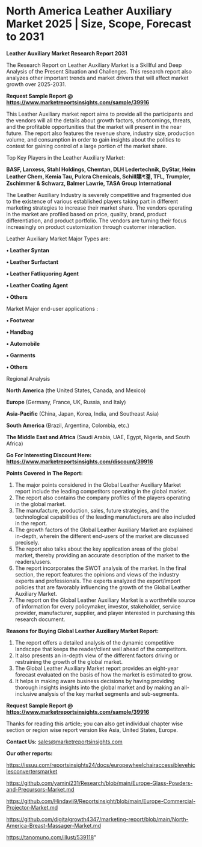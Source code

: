 # North America Leather Auxiliary Market 2025 | Size, Scope, Forecast to 2031

<strong>Leather Auxiliary Market Research Report 2031</strong>

The Research Report on Leather Auxiliary Market is a Skillful and Deep Analysis of the Present Situation and Challenges. This research report also analyzes other important trends and market drivers that will affect market growth over 2025-2031.

<strong>Request Sample Report @ <a href=https://www.marketreportsinsights.com/sample/39916>https://www.marketreportsinsights.com/sample/39916</a></strong>

This Leather Auxiliary market report aims to provide all the participants and the vendors will all the details about growth factors, shortcomings, threats, and the profitable opportunities that the market will present in the near future. The report also features the revenue share, industry size, production volume, and consumption in order to gain insights about the politics to contest for gaining control of a large portion of the market share.

Top Key Players in the Leather Auxiliary Market:

<strong>BASF, Lanxess, Stahl Holdings, Chemtan, DLH Ledertechnik, DyStar, Heim Leather Chem, Kemia Tau, Pulcra Chemicals, Schill䧨ꕩ졞, TFL, Trumpler, Zschimmer & Schwarz, Balmer Lawrie, TASA Group International</strong>

The Leather Auxiliary Industry is severely competitive and fragmented due to the existence of various established players taking part in different marketing strategies to increase their market share. The vendors operating in the market are profiled based on price, quality, brand, product differentiation, and product portfolio. The vendors are turning their focus increasingly on product customization through customer interaction.

Leather Auxiliary Market Major Types are:

<strong>•  Leather Syntan

•  Leather Surfactant

•  Leather Fatliquoring Agent

•  Leather Coating Agent

•  Others</strong>

Market Major end-user applications :

<strong>•  Footwear

•  Handbag

•  Automobile

•  Garments

•  Others</strong>

Regional Analysis

</u><strong><b>North America</b></strong> (the United States, Canada, and Mexico)

<strong><b>Europe </b></strong>(Germany, France, UK, Russia, and Italy)

<strong><b>Asia-Pacific</b></strong> (China, Japan, Korea, India, and Southeast Asia)

<strong><b>South America</b></strong> (Brazil, Argentina, Colombia, etc.)

<strong><b>The Middle East and Africa</b></strong> (Saudi Arabia, UAE, Egypt, Nigeria, and South Africa)

<strong>Go For Interesting Discount Here: <a href=https://www.marketreportsinsights.com/discount/39916>https://www.marketreportsinsights.com/discount/39916</a></strong>

<strong>Points Covered in The Report:</strong>
<ol>
  <li>The major points considered in the Global Leather Auxiliary Market report include the leading competitors operating in the global market.</li>
  <li>The report also contains the company profiles of the players operating in the global market.</li>
  <li>The manufacture, production, sales, future strategies, and the technological capabilities of the leading manufacturers are also included in the report.</li>
  <li>The growth factors of the Global Leather Auxiliary Market are explained in-depth, wherein the different end-users of the market are discussed precisely.</li>
  <li>The report also talks about the key application areas of the global market, thereby providing an accurate description of the market to the readers/users.</li>
  <li>The report incorporates the SWOT analysis of the market. In the final section, the report features the opinions and views of the industry experts and professionals. The experts analyzed the export/import policies that are favorably influencing the growth of the Global Leather Auxiliary Market.</li>
  <li>The report on the Global Leather Auxiliary Market is a worthwhile source of information for every policymaker, investor, stakeholder, service provider, manufacturer, supplier, and player interested in purchasing this research document.</li>
</ol>
<strong>Reasons for Buying Global Leather Auxiliary Market Report:</strong>

<ol>
  <li>The report offers a detailed analysis of the dynamic competitive landscape that keeps the reader/client well ahead of the competitors.</li>
  <li>It also presents an in-depth view of the different factors driving or restraining the growth of the global market.</li>
  <li>The Global Leather Auxiliary Market report provides an eight-year forecast evaluated on the basis of how the market is estimated to grow.</li>
  <li>It helps in making aware business decisions by having providing thorough insights insights into the global market and by making an all-inclusive analysis of the key market segments and sub-segments.</li>
</ol>
<strong>Request Sample Report @ <a href=https://www.marketreportsinsights.com/sample/39916>https://www.marketreportsinsights.com/sample/39916</a></strong>


Thanks for reading this article; you can also get individual chapter wise section or region wise report version like Asia, United States, Europe.

<strong>Contact Us:</strong>
sales@marketreportsinsights.com

<strong>Our other reports:</strong>

<a href=https://issuu.com/reportsinsights24/docs/europewheelchairaccessiblevehiclesconvertersmarket>https://issuu.com/reportsinsights24/docs/europewheelchairaccessiblevehiclesconvertersmarket</a>

<a href=https://github.com/yamini231/Research/blob/main/Europe-Glass-Powders-and-Precursors-Market.md>https://github.com/yamini231/Research/blob/main/Europe-Glass-Powders-and-Precursors-Market.md</a>

<a href=https://github.com/Hindavii9/Reportsinsight/blob/main/Europe-Commercial-Projector-Market.md>https://github.com/Hindavii9/Reportsinsight/blob/main/Europe-Commercial-Projector-Market.md</a>

<a href=https://github.com/digitalgrowth4347/marketing-report/blob/main/North-America-Breast-Massager-Market.md>https://github.com/digitalgrowth4347/marketing-report/blob/main/North-America-Breast-Massager-Market.md</a>

<a href=https://tanomuno.com/illust/539118>https://tanomuno.com/illust/539118</a>"
